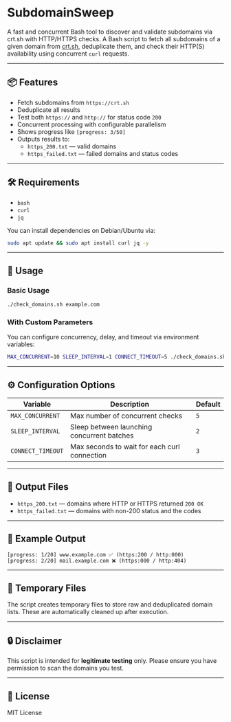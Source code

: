# SubdomainSweep

A fast and concurrent Bash tool to discover and validate subdomains via crt.sh with HTTP/HTTPS checks.
A Bash script to fetch all subdomains of a given domain from [crt.sh](https://crt.sh), deduplicate them, and check their HTTP(S) availability using concurrent `curl` requests.

---

## 📦 Features

- Fetch subdomains from `https://crt.sh`
- Deduplicate all results
- Test both `https://` and `http://` for status code `200`
- Concurrent processing with configurable parallelism
- Shows progress like `[progress: 3/50]`
- Outputs results to:
  - `https_200.txt` — valid domains
  - `https_failed.txt` — failed domains and status codes

---

## 🛠 Requirements

- `bash`
- `curl`
- `jq`

You can install dependencies on Debian/Ubuntu via:

```bash
sudo apt update && sudo apt install curl jq -y
```

---

## 🚀 Usage

### Basic Usage

```bash
./check_domains.sh example.com
```

### With Custom Parameters

You can configure concurrency, delay, and timeout via environment variables:

```bash
MAX_CONCURRENT=10 SLEEP_INTERVAL=1 CONNECT_TIMEOUT=5 ./check_domains.sh example.com
```

---

## ⚙️ Configuration Options

| Variable         | Description                                  | Default |
|------------------|----------------------------------------------|---------|
| `MAX_CONCURRENT` | Max number of concurrent checks              | `5`     |
| `SLEEP_INTERVAL` | Sleep between launching concurrent batches   | `2`     |
| `CONNECT_TIMEOUT`| Max seconds to wait for each curl connection | `3`     |

---

## 📂 Output Files

- `https_200.txt` — domains where HTTP or HTTPS returned `200 OK`
- `https_failed.txt` — domains with non-200 status and the codes

---

## 📌 Example Output

```
[progress: 1/20] www.example.com ✅ (https:200 / http:000)
[progress: 2/20] mail.example.com ❌ (https:000 / http:404)
```

---

## 🧹 Temporary Files

The script creates temporary files to store raw and deduplicated domain lists. These are automatically cleaned up after execution.

---

## 🔒 Disclaimer

This script is intended for **legitimate testing** only. Please ensure you have permission to scan the domains you test.

---

## 📝 License

MIT License
